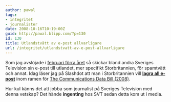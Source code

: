 ```yaml
---
author: pawal
tags:
- integritet
- journalister
date: 2008-10-16T10:19:00Z
guid: http://pawal.blipp.com/?p=130
id: 130
title: Utlandstvätt av e-post allvarligare
url: /integritet/utlandstvatt-av-e-post-allvarligare
---
```


Som jag avslöjade i <a
href="https://pawal.blipp.com/integritet/svt-skickar-sin-e-post-utomlands">februari
förra året</a> så skickar bland andra Sveriges Television sin e-post
till utlandet, mer specifikt Storbritannien, för spamtvätt och
annat. Idag läser jag på Slashdot att man i Storbritannien vill <a
href="http://yro.slashdot.org/article.pl?sid=08/10/15/2222209"><strong>lagra
all e-post</strong></a> inom ramen för <a
href="http://www.direct.gov.uk/en/Governmentcitizensandrights/UKgovernment/Parliament/DG_078075">The
Communications Data Bill (2008)</a>.

Hur kul känns det att jobba som journalist på Sveriges Television med
denna vetskap? Det hände <strong>ingenting</strong> hos SVT sedan
detta kom ut i media.